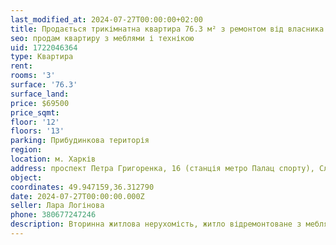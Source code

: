 ```yaml
---
last_modified_at: 2024-07-27T00:00:00+02:00
title: Продається трикімнатна квартира 76.3 м² з ремонтом від власника на проспекті Петра Григоренка
seo: продам квартиру з меблями і технікою
uid: 1722046364
type: Квартира
rent:
rooms: '3'
surface: '76.3'
surface_land:
price: $69500
price_sqmt:
floor: '12'
floors: '13'
parking: Прибудинкова територія
region:
location: м. Харків
address: проспект Петра Григоренка, 16 (станція метро Палац спорту), Слобідський район
object:
coordinates: 49.947159,36.312790
date: 2024-07-27T00:00:00.000Z
seller: Лара Логінова
phone: 380677247246
description: Вторинна житлова нерухомість, житло відремонтоване з меблями і технікою, придатне і готове для проживання
---
```

